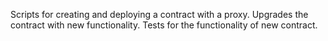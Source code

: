 Scripts for creating and deploying a contract with a proxy.
Upgrades the contract with new functionality.
Tests for the functionality of new contract. 